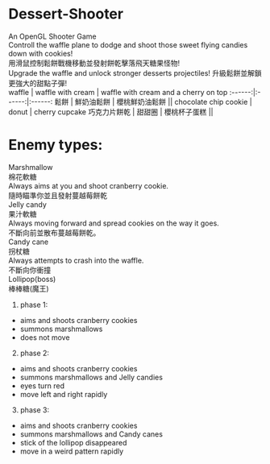 # Dessert-Shooter
An OpenGL Shooter Game  
Controll the waffle plane to dodge and shoot those sweet flying candies down with cookies!  
用滑鼠控制鬆餅戰機移動並發射餅乾擊落飛天糖果怪物!  
Upgrade the waffle and unlock stronger desserts projectiles!
升級鬆餅並解鎖更強大的甜點子彈!  
 waffle | waffle with cream | waffle with cream and a cherry on top
:------:|:------:|:------:
 鬆餅 | 鮮奶油鬆餅 | 櫻桃鮮奶油鬆餅
||
chocolate chip cookie | donut | cherry cupcake
巧克力片餅乾 | 甜甜圈 | 櫻桃杯子蛋糕
||
# Enemy types:  
Marshmallow  
棉花軟糖  
Always aims at you and shoot cranberry cookie.  
隨時瞄準你並且發射蔓越莓餅乾  
Jelly candy  
果汁軟糖  
Always moving forward and spread cookies on the way it goes.  
不斷向前並散布蔓越莓餅乾。  
Candy cane  
拐杖糖  
Always attempts to crash into the waffle.  
不斷向你衝撞  
Lollipop(boss)  
棒棒糖(魔王)  
1. phase 1:
* aims and shoots cranberry cookies
* summons marshmallows
* does not move
2. phase 2:
* aims and shoots cranberry cookies
* summons marshmallows and Jelly candies
* eyes turn red
* move left and right rapidly
3. phase 3:
* aims and shoots cranberry cookies
* summons marshmallows and Candy canes
* stick of the lollipop disappeared
* move in a weird pattern rapidly
